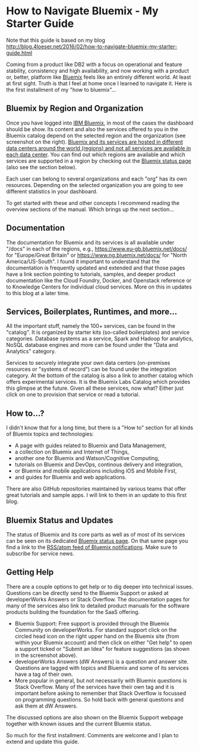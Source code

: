 # How to Navigate Bluemix - My Starter Guide
Note that this guide is based on my blog http://blog.4loeser.net/2016/02/how-to-navigate-bluemix-my-starter-guide.html

Coming from a product like DB2 with a focus on operational and feature stability, consistency and high availability, and now working with a product or, better, platform like [Bluemix](http://bluemix.net) feels like an entirely different world. At least at first sight. Truth is that I feel at home once I learned to navigate it. Here is the first installment of my "how to bluemix"...

## Bluemix by Region and Organization
Once you have logged into [IBM Bluemix](http://bluemix.net), in most of the cases the dashboard should be show. Its content and also the services offered to you in the Bluemix catalog depend on the selected region and the organization (see screenshot on the right). [Bluemix and its services are hosted in different data centers around the world (regions) and not all services are available in each data center](https://www.ng.bluemix.net/docs/overview/index.html). You can find out which regions are available and which services are supported in a region by checking out the [Bluemix status page](https://developer.ibm.com/bluemix/support/#status) (also see the section below).

Each user can belong to several organizations and each "org" has its own resources. Depending on the selected organization you are going to see different statistics in your dashboard.

To get started with these and other concepts I recommend reading the overview sections of the manual. Which brings up the next section...

## Documentation
The documentation for Bluemix and its services is all available under "/docs" in each of the regions, e.g., https://www.eu-gb.bluemix.net/docs/ for "Europe/Great Britain" or https://www.ng.bluemix.net/docs/ for "North America/US-South". I found it important to understand that the documentation is frequently updated and extended and that those pages have a link section pointing to tutorials, samples, and deeper product documentation like the Cloud Foundry, Docker, and Openstack reference or to Knowledge Centers for individual cloud services. More on this in updates to this blog at a later time.

## Services, Boilerplates, Runtimes, and more...
All the important stuff, namely the 100+ services, can be found in the "catalog". It is organized by starter kits (so-called boilerplates) and service categories. Database systems as a service, Spark and Hadoop for analytics, NoSQL database engines and more can be found under the "Data and Analytics" category.

Services to securely integrate your own data centers (on-premises resources or "systems of record") can be found under the integration category. At the bottom of the catalog is also a link to another catalog which offers experimental services. It is the Bluemix Labs Catalog which provides this glimpse at the future. Given all these services, now what? Either just click on one to provision that service or read a tutorial.

## How to...?
I didn't know that for a long time, but there is a "How to" section for all kinds of Bluemix topics and technologies:

  * A page with guides related to Bluemix and Data Management,
  * a collection on Bluemix and Internet of Things,
  * another one for Bluemix and Watson/Cognitive Computing,
  * tutorials on Bluemix and DevOps, continous delivery and integration,
  * or Bluemix and mobile applications including iOS and Mobile First,
  * and guides for Bluemix and web applications.

There are also GitHub repositories maintained by various teams that offer great tutorials and sample apps. I will link to them in an update to this first blog.

## Bluemix Status and Updates
The status of Bluemix and its core parts as well as of most of its services can be seen on its dedicated [Bluemix status page](https://developer.ibm.com/bluemix/support/#status). On that same page you find a link to the [RSS/atom feed of Bluemix notifications](https://status.eu-gb.bluemix.net/api/feed/notifications/feed.rss). Make sure to subscribe for service news.

## Getting Help
There are a couple options to get help or to dig deeper into technical issues. Questions can be directly send to the Bluemix Support or asked at developerWorks Answers or Stack Overflow. The documentation pages for many of the services also link to detailed product manuals for the software products building the foundation for the SaaS offering.

* Bluemix Support: Free support is provided through the Bluemix Community on developerWorks. For standard support click on the circled head icon on the right upper hand on the Bluemix site (from within your Bluemix account) and then click on either "Get help" to open a support ticked or "Submit an Idea" for feature suggestions (as shown in the screenshot above).
* developerWorks Answers (dW Answers) is a question and answer site. Questions are tagged with topics and Bluemix and some of its services have a tag of their own.
* More popular in general, but not necessarily with Bluemix questions is Stack Overflow. Many of the services have their own tag and it is important before asking to remember that Stack Overflow is focussed on programming questions. So hold back with general questions and ask them at dW Answers.

The discussed options are also shown on the Bluemix Support webpage together with known issues and the current Bluemix status.

So much for the first installment. Comments are welcome and I plan to extend and update this guide. 
